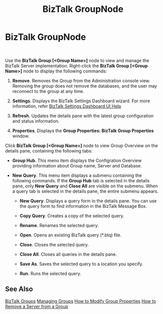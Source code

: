 ﻿---
title: BizTalk GroupNode
TOCTitle: BizTalk GroupNode
ms:assetid: 2d4c607f-af04-4c39-bbbf-ba364be2d3dd
ms:mtpsurl: https://msdn.microsoft.com/en-us/library/Aa559395(v=BTS.80)
ms:contentKeyID: 51527016
ms.date: 08/30/2017
mtps_version: v=BTS.80
f1_keywords:
- bts10.admin.node.group
---

# BizTalk GroupNode

 

Use the **BizTalk Group \[\<Group Name\>\]** node to view and manage the BizTalk Server implementation. Right-click the **BizTalk Group \[\<Group Name\>\]** node to display the following commands:

1.  **Remove**. Removes the Group from the Administration console view. Removing the group does not remove the databases, and the user may reconnect to the group at any time.

2.  **Settings**. Displays the BizTalk Settings Dashboard wizard. For more information, refer [BizTalk Settings Dashboard UI Help](biztalk-settings-dashboard-ui-help.md)

3.  **Refresh**. Updates the details pane with the latest group configuration and status information.

4.  **Properties**. Displays the **Group Properties: BizTalk Group Properties** window.

Click **BizTalk Group \[\<Group Name\>\]** node to view Group Overview on the details pane, containing the following tabs:

  - **Group Hub**. This menu item displays the Configration Overview providing information about Group name, Server and Database.

  - **New Query**. This menu item displays a submenu containing the following commands. If the **Group Hub** tab is selected in the details pane, only **New Query** and **Close All** are visible on the submenu. When a query tab is selected in the details pane, the entire submenu appears.
    
      - **New Query**. Displays a query form in the details pane. You can use the query form to find information in the BizTalk Message Box.
    
      - **Copy Query**. Creates a copy of the selected query.
    
      - **Rename**. Renames the selected query.
    
      - **Open**. Opens an existing BizTalk query (\*.btq) file.
    
      - **Close**. Closes the selected query.
    
      - **Close All**. Closes all queries in the details pane.
    
      - **Save As**. Saves the selected query to a location you specify.
    
      - **Run**. Runs the selected query.

## See Also

[BizTalk Groups](https://msdn.microsoft.com/library/aa559010\(v=bts.80\))  
[Managing Groups](https://msdn.microsoft.com/library/aa560678\(v=bts.80\))  
[How to Modify Group Properties](https://msdn.microsoft.com/library/aa560305\(v=bts.80\))  
[How to Remove a Server from a Group](https://msdn.microsoft.com/library/aa561173\(v=bts.80\))

